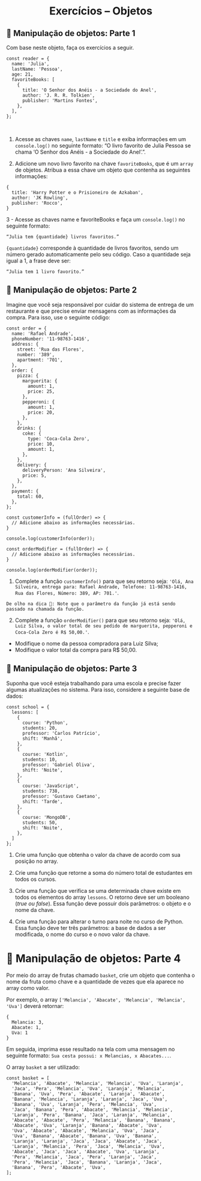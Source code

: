 # <p align="center">Exercícios – Objetos</p>

## 🚀 Manipulação de objetos: Parte 1

Com base neste objeto, faça os exercícios a seguir.

```
const reader = {
  name: 'Julia',
  lastName: 'Pessoa',
  age: 21,
  favoriteBooks: [
    {
      title: 'O Senhor dos Anéis - a Sociedade do Anel',
      author: 'J. R. R. Tolkien',
      publisher: 'Martins Fontes',
    },
  ],
};
```
<br>

1. Acesse as chaves `name`, `lastName` e `title` e exiba informações em um `console.log()` no seguinte formato: “O livro favorito de Julia Pessoa se chama ‘O Senhor dos Anéis - a Sociedade do Anel’.”.

2. Adicione um novo livro favorito na chave `favoriteBooks`, que é um `array` de objetos. Atribua a essa chave um objeto que contenha as seguintes informações:

```
{
  title: 'Harry Potter e o Prisioneiro de Azkaban',
  author: 'JK Rowling',
  publisher: 'Rocco',
}
```

3 - Acesse as chaves name e favoriteBooks e faça um `console.log()` no seguinte formato:

```
“Julia tem {quantidade} livros favoritos.”
```

`{quantidade}` corresponde à quantidade de livros favoritos, sendo um número gerado automaticamente pelo seu código. Caso a quantidade seja igual a 1, a frase deve ser:

```
“Julia tem 1 livro favorito.”
```

## 🚀 Manipulação de objetos: Parte 2

Imagine que você seja responsável por cuidar do sistema de entrega de um restaurante e que precise enviar mensagens com as informações da compra. Para isso, use o seguinte código:

```
const order = {
  name: 'Rafael Andrade',
  phoneNumber: '11-98763-1416',
  address: {
    street: 'Rua das Flores',
    number: '389',
    apartment: '701',
  },
  order: {
    pizza: {
      marguerita: {
        amount: 1,
        price: 25,
      },
      pepperoni: {
        amount: 1,
        price: 20,
      },
    },
    drinks: {
      coke: {
        type: 'Coca-Cola Zero',
        price: 10,
        amount: 1,
      },
    },
    delivery: {
      deliveryPerson: 'Ana Silveira',
      price: 5,
    },
  },
  payment: {
    total: 60,
  },
};

const customerInfo = (fullOrder) => {
  // Adicione abaixo as informações necessárias.
}

console.log(customerInfo(order));

const orderModifier = (fullOrder) => {
  // Adicione abaixo as informações necessárias.
}

console.log(orderModifier(order));
```
1. Complete a função `customerInfo()` para que seu retorno seja: `'Olá, Ana Silveira, entrega para: Rafael Andrade, Telefone: 11-98763-1416, Rua das Flores, Número: 389, AP: 701.'`.

```
De olho na dica 👀: Note que o parâmetro da função já está sendo passado na chamada da função.
```

2. Complete a função `orderModifier()` para que seu retorno seja: `'Olá, Luiz Silva, o valor total de seu pedido de marguerita, pepperoni e Coca-Cola Zero é R$ 50,00.'`.

- Modifique o nome da pessoa compradora para Luiz Silva;
- Modifique o valor total da compra para R$ 50,00.

## 🚀 Manipulação de objetos: Parte 3

Suponha que você esteja trabalhando para uma escola e precise fazer algumas atualizações no sistema. Para isso, considere a seguinte base de dados:

```
const school = {
  lessons: [
    {
      course: 'Python',
      students: 20,
      professor: 'Carlos Patrício',
      shift: 'Manhã',
    },
    {
      course: 'Kotlin',
      students: 10,
      professor: 'Gabriel Oliva',
      shift: 'Noite',
    },
    {
      course: 'JavaScript',
      students: 738,
      professor: 'Gustavo Caetano',
      shift: 'Tarde',
    },
    {
      course: 'MongoDB',
      students: 50,
      shift: 'Noite',
    },
  ]
};
```
1. Crie uma função que obtenha o valor da chave de acordo com sua posição no array.

2. Crie uma função que retorne a soma do número total de estudantes em todos os cursos.

3. Crie uma função que verifica se uma determinada chave existe em todos os elementos do array `lessons`. O retorno deve ser um booleano (_true ou false_). Essa função deve possuir dois parâmetros: o objeto e o nome da chave.

4. Crie uma função para alterar o turno para noite no curso de Python. Essa função deve ter três parâmetros: a base de dados a ser modificada, o nome do curso e o novo valor da chave.

# 🚀 Manipulação de objetos: Parte 4

Por meio do array de frutas chamado `basket`, crie um objeto que contenha o nome da fruta como chave e a quantidade de vezes que ela aparece no array como valor.

Por exemplo, o array `['Melancia', 'Abacate', 'Melancia', 'Melancia', 'Uva']` deverá retornar:

```
{ 
  Melancia: 3,
  Abacate: 1,
  Uva: 1 
}
```

Em seguida, imprima esse resultado na tela com uma mensagem no seguinte formato: `Sua cesta possui: x Melancias, x Abacates...`.

O array `basket` a ser utilizado:

```
const basket = [
  'Melancia', 'Abacate', 'Melancia', 'Melancia', 'Uva', 'Laranja',
  'Jaca', 'Pera', 'Melancia', 'Uva', 'Laranja', 'Melancia',
  'Banana', 'Uva', 'Pera', 'Abacate', 'Laranja', 'Abacate',
  'Banana', 'Melancia', 'Laranja', 'Laranja', 'Jaca', 'Uva',
  'Banana', 'Uva', 'Laranja', 'Pera', 'Melancia', 'Uva',
  'Jaca', 'Banana', 'Pera', 'Abacate', 'Melancia', 'Melancia',
  'Laranja', 'Pera', 'Banana', 'Jaca', 'Laranja', 'Melancia',
  'Abacate', 'Abacate', 'Pera', 'Melancia', 'Banana', 'Banana',
  'Abacate', 'Uva', 'Laranja', 'Banana', 'Abacate', 'Uva',
  'Uva', 'Abacate', 'Abacate', 'Melancia', 'Uva', 'Jaca',
  'Uva', 'Banana', 'Abacate', 'Banana', 'Uva', 'Banana',
  'Laranja', 'Laranja', 'Jaca', 'Jaca', 'Abacate', 'Jaca',
  'Laranja', 'Melancia', 'Pera', 'Jaca', 'Melancia', 'Uva',
  'Abacate', 'Jaca', 'Jaca', 'Abacate', 'Uva', 'Laranja',
  'Pera', 'Melancia', 'Jaca', 'Pera', 'Laranja', 'Jaca',
  'Pera', 'Melancia', 'Jaca', 'Banana', 'Laranja', 'Jaca',
  'Banana', 'Pera', 'Abacate', 'Uva',
];
```
